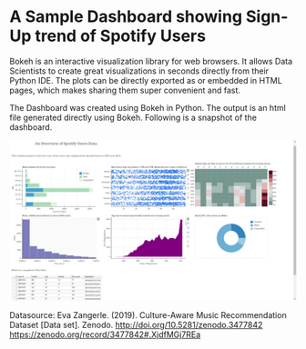 # A Sample Dashboard showing Sign-Up trend of Spotify Users

Bokeh is an interactive visualization library for web browsers. It allows Data Scientists to create great visualizations in seconds directly from their Python IDE. The plots can be directly exported as or embedded in HTML pages, which makes sharing them super convenient and fast.

The Dashboard was created using Bokeh in Python. The output is an html file generated directly using Bokeh.
Following is a snapshot of the dashboard.

![alt text](https://github.com/mohannishant6/Spotify-Users/blob/master/snapshot.jpg) 



Datasource: 
Eva Zangerle. (2019). Culture-Aware Music Recommendation Dataset [Data set]. Zenodo. http://doi.org/10.5281/zenodo.3477842
https://zenodo.org/record/3477842#.XjdfMGj7REa
